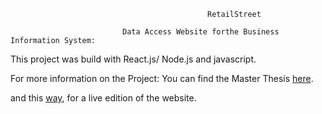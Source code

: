 
                                                RetailStreet

                             Data Access Website forthe Business Information System:
  
This project was build with React.js/ Node.js and javascript.

For more information on the Project: You can find the Master Thesis [here](https://www.web-profashion.de/Validation%20and%20Analysis%20for%20Business%20Information%20System.pdf).

and this [way](https://cygniv404.github.io/RetailStreet/), for a live edition of the website.
